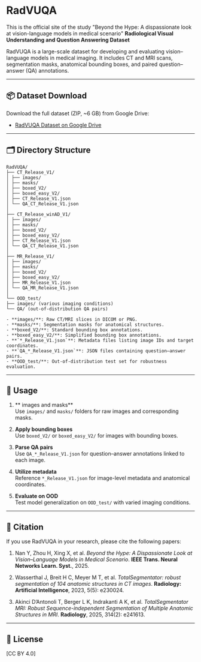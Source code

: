 # RadVUQA
This is the official site of the study "Beyond the Hype: A dispassionate look at vision-language models in medical scenario"
**Radiological Visual Understanding and Question Answering Dataset**

RadVUQA is a large-scale dataset for developing and evaluating vision–language models in medical imaging. It includes CT and MRI scans, segmentation masks, anatomical bounding boxes, and paired question–answer (QA) annotations.

---

## 📦 Dataset Download

Download the full dataset (ZIP, ~6 GB) from Google Drive:

- [RadVUQA Dataset on Google Drive](https://drive.google.com/file/d/1upeZgVuQl_YEVCm7K38fqkjLjMeGj3Gh/view?usp=drive_link)


---

## 🗂 Directory Structure
```text
RadVUQA/
├── CT_Release_V1/
│ ├── images/
│ ├── masks/
│ ├── boxed_V2/
│ ├── boxed_easy_V2/
│ ├── CT_Release_V1.json
│ └── QA_CT_Release_V1.json
│
├── CT_Release_winAD_V1/
│ ├── images/
│ ├── masks/
│ ├── boxed_V2/
│ ├── boxed_easy_V2/
│ ├── CT_Release_V1.json
│ └── QA_CT_Release_V1.json
│
├── MR_Release_V1/
│ ├── images/
│ ├── masks/
│ ├── boxed_V2/
│ ├── boxed_easy_V2/
│ ├── MR_Release_V1.json
│ └── QA_MR_Release_V1.json
│
└── OOD_test/
├── images/ (various imaging conditions)
└── QA/ (out-of-distribution QA pairs)

- **images/**: Raw CT/MRI slices in DICOM or PNG.  
- **masks/**: Segmentation masks for anatomical structures.  
- **boxed_V2/**: Standard bounding box annotations.  
- **boxed_easy_V2/**: Simplified bounding box annotations.  
- **`*_Release_V1.json`**: Metadata files listing image IDs and target coordinates.  
- **`QA_*_Release_V1.json`**: JSON files containing question–answer pairs.  
- **OOD_test/**: Out-of-distribution test set for robustness evaluation.
```
---

## 🚀 Usage

1. ** images and masks**  
   Use `images/` and `masks/` folders for raw images and corresponding masks.

2. **Apply bounding boxes**  
   Use `boxed_V2/` or `boxed_easy_V2/` for images with bounding boxes.

3. **Parse QA pairs**  
   Use `QA_*_Release_V1.json` for question–answer annotations linked to each image.

4. **Utilize metadata**  
   Reference `*_Release_V1.json` for image-level metadata and anatomical coordinates.

5. **Evaluate on OOD**  
   Test model generalization on `OOD_test/` with varied imaging conditions.

---

## 📝 Citation

If you use RadVUQA in your research, please cite the following papers:

1. Nan Y, Zhou H, Xing X, et al. _Beyond the Hype: A Dispassionate Look at Vision–Language Models in Medical Scenario_. **IEEE Trans. Neural Networks Learn. Syst.**, 2025.

2. Wasserthal J, Breit H C, Meyer M T, et al. _TotalSegmentator: robust segmentation of 104 anatomic structures in CT images_. **Radiology: Artificial Intelligence**, 2023, 5(5): e230024.

3. Akinci D’Antonoli T, Berger L K, Indrakanti A K, et al. _TotalSegmentator MRI: Robust Sequence-independent Segmentation of Multiple Anatomic Structures in MRI_. **Radiology**, 2025, 314(2): e241613.

---

## 📖 License

[CC BY 4.0]

